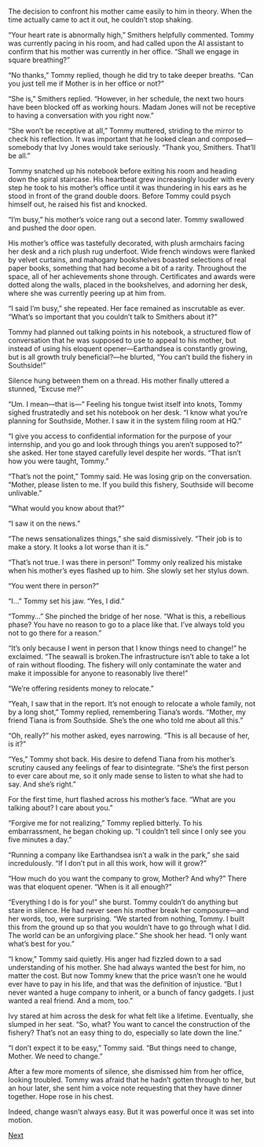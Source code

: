 The decision to confront his mother came easily to him in theory. When the time actually came to act it out, he couldn’t stop shaking. 

“Your heart rate is abnormally high,” Smithers helpfully commented. Tommy was currently pacing in his room, and had called upon the AI assistant to confirm that his mother was currently in her office. “Shall we engage in square breathing?”

“No thanks,” Tommy replied, though he did try to take deeper breaths. “Can you just tell me if Mother is in her office or not?” 

“She is,” Smithers replied. “However, in her schedule, the next two hours have been blocked off as working hours. Madam Jones will not be receptive to having a conversation with you right now.” 

“She won’t be receptive at all,” Tommy muttered, striding to the mirror to check his reflection. It was important that he looked clean and composed—somebody that Ivy Jones would take seriously. “Thank you, Smithers. That’ll be all.” 

Tommy snatched up his notebook before exiting his room and heading down the spiral staircase. His heartbeat grew increasingly louder with every step he took to his mother’s office until it was thundering in his ears as he stood in front of the grand double doors. Before Tommy could psych himself out, he raised his fist and knocked.

“I’m busy,” his mother’s voice rang out a second later. Tommy swallowed and pushed the door open. 

His mother’s office was tastefully decorated, with plush armchairs facing her desk and a rich plush rug underfoot. Wide french windows were flanked by velvet curtains, and mahogany bookshelves boasted selections of real paper books, something that had become a bit of a rarity. Throughout the space, all of her achievements shone through. Certificates and awards were dotted along the walls, placed in the bookshelves, and adorning her desk, where she was currently peering up at him from. 

“I said I’m busy,” she repeated. Her face remained as inscrutable as ever. “What’s so important that you couldn’t talk to Smithers about it?” 

Tommy had planned out talking points in his notebook, a structured flow of conversation that he was supposed to use to appeal to his mother, but instead of using his eloquent opener—Earthandsea is constantly growing, but is all growth truly beneficial?—he blurted, “You can’t build the fishery in Southside!”

Silence hung between them on a thread. His mother finally uttered a stunned, “Excuse me?”

“Um. I mean—that is—” Feeling his tongue twist itself into knots, Tommy sighed frustratedly and set his notebook on her desk. “I know what you’re planning for Southside, Mother. I saw it in the system filing room at HQ.” 

“I give you access to confidential information for the purpose of your internship, and you go and look through things you aren’t supposed to?” she asked. Her tone stayed carefully level despite her words. “That isn’t how you were taught, Tommy.”

“That’s not the point,” Tommy said. He was losing grip on the conversation. “Mother, please listen to me. If you build this fishery, Southside will become unlivable.”

“What would you know about that?”

“I saw it on the news.”

“The news sensationalizes things,” she said dismissively. “Their job is to make a story. It looks a lot worse than it is.”

“That’s not true. I was there in person!” Tommy only realized his mistake when his mother’s eyes flashed up to him. She slowly set her stylus down.

“You went there in person?” 

“I…” Tommy set his jaw. “Yes, I did.” 

 “Tommy…” She pinched the bridge of her nose. “What is this, a rebellious phase? You have no reason to go to a place like that. I’ve always told you not to go there for a reason.”

“It’s only because I went in person that I know things need to change!” he exclaimed. “The seawall is broken.The infrastructure isn’t able to take a lot of rain without flooding. The fishery will only contaminate the water and make it impossible for anyone to reasonably live there!” 

“We’re offering residents money to relocate.”

“Yeah, I saw that in the report. It’s not enough to relocate a whole family, not by a long shot,” Tommy replied, remembering Tiana’s words. “Mother, my friend Tiana is from Southside. She’s the one who told me about all this.”

“Oh, really?” his mother asked, eyes narrowing. “This is all because of her, is it?”

“Yes,” Tommy shot back. His desire to defend Tiana from his mother’s scrutiny caused any feelings of fear to disintegrate. “She’s the first person to ever care about me, so it only made sense to listen to what she had to say. And she’s right.”

For the first time, hurt flashed across his mother’s face. “What are you talking about? I care about you.”

“Forgive me for not realizing,” Tommy replied bitterly. To his embarrassment, he began choking up. “I couldn’t tell since I only see you five minutes a day.”

“Running a company like Earthandsea isn’t a walk in the park,” she said incredulously. “If I don’t put in all this work, how will it grow?” 

“How much do you want the company to grow, Mother? And why?” There was that eloquent opener. “When is it all enough?” 

“Everything I do is for you!” she burst. Tommy couldn’t do anything but stare in silence. He had never seen his mother break her composure—and her words, too, were surprising. “We started from nothing, Tommy. I built this from the ground up so that you wouldn’t have to go through what I did. The world can be an unforgiving place.” She shook her head. “I only want what’s best for you.” 

“I know,” Tommy said quietly. His anger had fizzled down to a sad understanding of his mother. She had always wanted the best for him, no matter the cost. But now Tommy knew that the price wasn’t one he would ever have to pay in his life, and that was the definition of injustice. “But I never wanted a huge company to inherit, or a bunch of fancy gadgets. I just wanted a real friend. And a mom, too.”

Ivy stared at him across the desk for what felt like a lifetime. Eventually, she slumped in her seat. “So, what? You want to cancel the construction of the fishery? That’s not an easy thing to do, especially so late down the line.” 

“I don’t expect it to be easy,” Tommy said. “But things need to change, Mother. We need to change.”

After a few more moments of silence, she dismissed him from her office, looking troubled. Tommy was afraid that he hadn’t gotten through to her, but an hour later, she sent him a voice note requesting that they have dinner together. Hope rose in his chest.

Indeed, change wasn’t always easy. But it was powerful once it was set into motion.

[Next](https://dorsadanesh.github.io/RisingTides-Sink-or-Swim/tommy-good.html)
